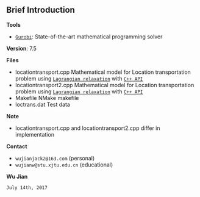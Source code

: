 ## Brief Introduction

**Tools**
- [`Gurobi`](http://www.gurobi.com): State-of-the-art mathematical programming solver

**Version**: 7.5

**Files**
- locationtransport.cpp   Mathematical model for Location transportation problem using [`Lagrangian relaxation`](https://en.wikipedia.org/wiki/Lagrangian_relaxation) with [`C++ API`](http://www.gurobi.com/documentation/7.5/refman/cpp_api_overview.html#sec:C++)
- locationtransport2.cpp  Mathematical model for Location transportation problem using [`Lagrangian relaxation`](https://en.wikipedia.org/wiki/Lagrangian_relaxation) with [`C++ API`](http://www.gurobi.com/documentation/7.5/refman/cpp_api_overview.html#sec:C++)
- Makefile                NMake makefile
- loctrans.dat            Test data

**Note**
- locationtransport.cpp and locationtransport2.cpp differ in implementation

**Contact**
 - `wujianjack2@163.com`      (personal)
 - `wujianw@stu.xjtu.edu.cn`  (educational)

 **Wu Jian**
 
 `July 14th, 2017`